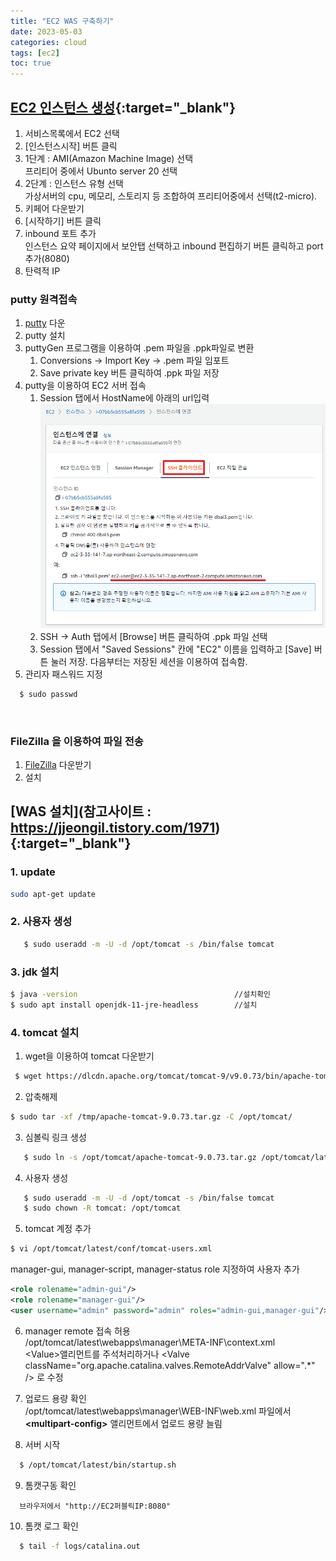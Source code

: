 ```yaml
---
title: "EC2 WAS 구축하기"
date: 2023-05-03
categories: cloud  
tags: [ec2]
toc: true
---
```


## [EC2 인스턴스 생성](https://docs.aws.amazon.com/ko_kr/index.html){:target="_blank"} 

1. 서비스목록에서 EC2 선택
1. [인스턴스시작] 버튼 클릭
1. 1단계 : AMI(Amazon Machine Image) 선택  
   프리티어 중에서 Ubunto server 20 선택
1. 2단계 : 인스턴스 유형 선택  
   가상서버의 cpu, 메모리, 스토리지 등 조합하여 프리티어중에서 선택(t2-micro). 
1. 키페어 다운받기
1. [시작하기] 버튼 클릭   
1. inbound 포트 추가  
   인스턴스 요약 페이지에서 보안탭 선택하고 inbound 편집하기 버튼 클릭하고 port 추가(8080)
1. 탄력적 IP


### putty 원격접속
1. [putty](https://www.putty.org/) 다운
2. putty 설치 
3. puttyGen 프로그램을 이용하여 .pem 파일을 .ppk파일로 변환  
   1. Conversions -> Import Key -> .pem 파일 임포트 
   2. Save private key 버튼 클릭하여  .ppk 파일 저장
4. putty을 이용하여 EC2 서버 접속  
   1. Session 탭에서 HostName에 아래의 url입력
![](/img/ec2.PNG)
   2. SSH -> Auth 탭에서 [Browse] 버튼 클릭하여 .ppk 파일 선택 
   3. Session 탭에서 "Saved Sessions" 칸에 "EC2" 이름을 입력하고 [Save] 버튼 눌러 저장. 다음부터는 저장된 세션을 이용하여 접속함.
5. 관리자 패스워드 지정  
````bash
  $ sudo passwd  
````
<br/>


### FileZilla 을 이용하여 파일 전송
1. [FileZilla](https://filezilla-project.org/download.php?type=client)  다운받기
2. 설치


## [WAS 설치](참고사이트 : https://jjeongil.tistory.com/1971){:target="_blank"}
### 1. update
````bash
sudo apt-get update
```` 
### 2. 사용자 생성
```bash
   $ sudo useradd -m -U -d /opt/tomcat -s /bin/false tomcat
```

### 3. jdk 설치  
````bash
$ java -version                                   //설치확인
$ sudo apt install openjdk-11-jre-headless        //설치
````


### 4. tomcat 설치
1. wget을 이용하여 tomcat 다운받기  
````bash
 $ wget https://dlcdn.apache.org/tomcat/tomcat-9/v9.0.73/bin/apache-tomcat-9.0.73.tar 
````

2. 압축해제  
```bash
$ sudo tar -xf /tmp/apache-tomcat-9.0.73.tar.gz -C /opt/tomcat/
```
3. 심볼릭 링크 생성
```bash
   $ sudo ln -s /opt/tomcat/apache-tomcat-9.0.73.tar.gz /opt/tomcat/latest
```

4. 사용자 생성
```bash
   $ sudo useradd -m -U -d /opt/tomcat -s /bin/false tomcat
   $ sudo chown -R tomcat: /opt/tomcat
```

5. tomcat 계정 추가  
```bash
$ vi /opt/tomcat/latest/conf/tomcat-users.xml  
```
manager-gui, manager-script, manager-status role 지정하여 사용자 추가  

```xml
<role rolename="admin-gui"/>
<role rolename="manager-gui"/>
<user username="admin" password="admin" roles="admin-gui,manager-gui"/>
```

6. manager remote 접속 허용  
  /opt/tomcat/latest\webapps\manager\META-INF\context.xml  
  &lt;Value&gt;앨리먼트를 주석처리하거나   &lt;Valve className="org.apache.catalina.valves.RemoteAddrValve"
         allow=".*" /&gt; 로 수정         

7. 업로드 용량 확인  
 /opt/tomcat/latest\webapps\manager\WEB-INF\web.xml 파일에서 **&lt;multipart-config&gt;** 앨리먼트에서 업로드 용량 늘림  

8. 서버 시작  
```bash
  $ /opt/tomcat/latest/bin/startup.sh
```

9. 톰캣구동 확인  
```
  브라우저에서 "http://EC2퍼블릭IP:8080"  
```

10. 톰캣 로그 확인  
```bash 
  $ tail -f logs/catalina.out
```  
